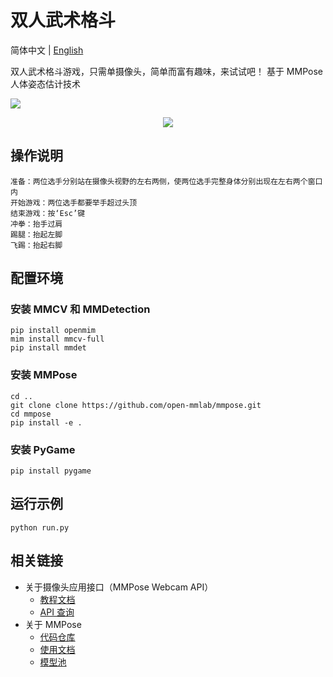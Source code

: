 # 双人武术格斗

简体中文 | [English](/README_en.md)

双人武术格斗游戏，只需单摄像头，简单而富有趣味，来试试吧！
基于 MMPose人体姿态估计技术

![](https://user-images.githubusercontent.com/15977946/171618680-49968673-6f11-4b9d-b63e-72543e8a75a0.gif)
<div align="center">
    <img src="https://user-images.githubusercontent.com/15977946/171618680-49968673-6f11-4b9d-b63e-72543e8a75a0.gif">
</div>

## 操作说明
```
准备：两位选手分别站在摄像头视野的左右两侧，使两位选手完整身体分别出现在左右两个窗口内
开始游戏：两位选手都要举手超过头顶
结束游戏：按‘Esc’键
冲拳：抬手过肩
踢腿：抬起左脚
飞踢：抬起右脚
```

## 配置环境

### 安装 MMCV 和 MMDetection

```shell
pip install openmim
mim install mmcv-full
pip install mmdet
```

### 安装 MMPose

```shell
cd ..
git clone clone https://github.com/open-mmlab/mmpose.git
cd mmpose
pip install -e .
```

### 安装 PyGame

```shell
pip install pygame
```

## 运行示例

```shell
python run.py 

```

## 相关链接

- 关于摄像头应用接口（MMPose Webcam API）
  - [教程文档](https://mmpose.readthedocs.io/zh_CN/latest/tutorials/7_webcam_api.html)
  - [API 查询](https://mmpose.readthedocs.io/zh_CN/latest/api.html#mmpose-apis-webcam)
- 关于 MMPose
  - [代码仓库](https://github.com/open-mmlab/mmpose)
  - [使用文档](https://mmpose.readthedocs.io/zh_CN/latest/)
  - [模型池](https://mmpose.readthedocs.io/zh_CN/latest/modelzoo.html)


